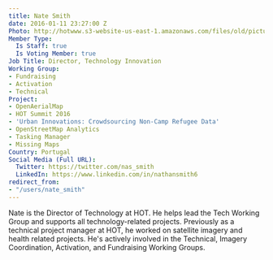 ```yaml
---
title: Nate Smith
date: 2016-01-11 23:27:00 Z
Photo: http://hotwww.s3-website-us-east-1.amazonaws.com/files/old/pictures/picture-315-1464686481.png
Member Type:
  Is Staff: true
  Is Voting Member: true
Job Title: Director, Technology Innovation
Working Group:
- Fundraising
- Activation
- Technical
Project:
- OpenAerialMap
- HOT Summit 2016
- 'Urban Innovations: Crowdsourcing Non-Camp Refugee Data'
- OpenStreetMap Analytics
- Tasking Manager
- Missing Maps
Country: Portugal
Social Media (Full URL):
  Twitter: https://twitter.com/nas_smith
  LinkedIn: https://www.linkedin.com/in/nathansmith6
redirect_from:
- "/users/nate_smith"
---
```


<p>Nate is the Director of Technology at HOT. He helps lead the Tech Working Group and supports all technology-related projects. Previously as a technical project manager at HOT, he worked on satellite imagery and health related projects. He's actively involved in the Technical, Imagery Coordination, Activation, and Fundraising Working Groups.</p>
